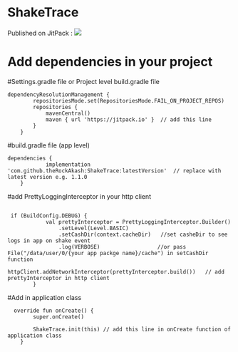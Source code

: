 # ShakeTrace
Published on JitPack :    [![](https://jitpack.io/v/theRockAkash/ShakeTrace.svg)](https://jitpack.io/#theRockAkash/ShakeTrace)


# Add dependencies in your project

#Settings.gradle file or Project level build.gradle file
```
dependencyResolutionManagement {
		repositoriesMode.set(RepositoriesMode.FAIL_ON_PROJECT_REPOS)
		repositories {
			mavenCentral()
			maven { url 'https://jitpack.io' }  // add this line
		}
	}
```

#build.gradle file (app level)
```
dependencies {
	        implementation 'com.github.theRockAkash:ShakeTrace:latestVersion'  // replace with latest version e.g. 1.1.0
	}
```


#add PrettyLoggingInterceptor in your http client
```

 if (BuildConfig.DEBUG) {
            val prettyInterceptor = PrettyLoggingInterceptor.Builder()
                .setLevel(Level.BASIC)
                .setCashDir(context.cacheDir)   //set casheDir to see logs in app on shake event 
                .log(VERBOSE)                  //or pass  File("/data/user/0/{your app packge name}/cache") in setCashDir function
            httpClient.addNetworkInterceptor(prettyInterceptor.build())   // add prettyInterceptor in http client
        }
```


#Add in application class
```
  override fun onCreate() {
        super.onCreate()

        ShakeTrace.init(this) // add this line in onCreate function of application class
    }
```
